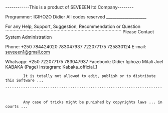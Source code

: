 ------------This is a product of SEVEEEN ltd Company--------


Programmer: IGIHOZO Didier All codes reserved
    ____________________
    
For any Help, Support, Suggestion, Recommendation or Question 
		``````````````````````````````````````````````````````````````````````````````````
Please Contact System Administration

Phone: +250
	784424020
	783047937
	722077175
	725830124
E-mail:
	seveeen1@gmail.com

Whatsapp: +250
	722077175
	783047937
Facebook:
	Didier Igihozo
	Mitali Joel
	KABAKA (Page)
Instagram:
Kabaka_official_1


			It is totally not allowed to edit, publish or to distribute this Software ... 
			``````````````````````````````````````````````````````````````````````


			Any case of tricks might be punished by copyrights laws ... in courts ...